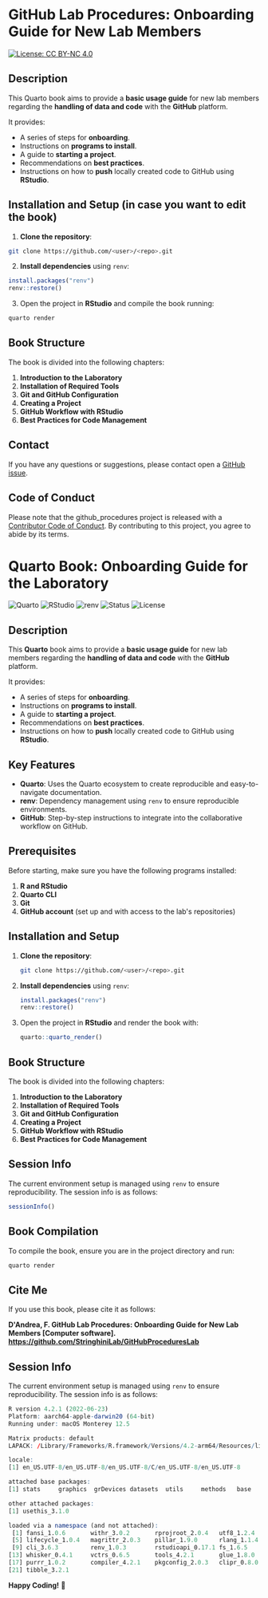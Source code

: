 # GitHub Lab Procedures: Onboarding Guide for New Lab Members

[![License: CC BY-NC 4.0](https://img.shields.io/badge/License-CC_BY--NC_4.0-lightgrey.svg)](https://creativecommons.org/licenses/by-nc/4.0/)

## Description
This Quarto book aims to provide a **basic usage guide** for new lab members regarding the **handling of data and code** with the **GitHub** platform.

It provides:
- A series of steps for **onboarding**.
- Instructions on **programs to install**.
- A guide to **starting a project**.
- Recommendations on **best practices**.
- Instructions on how to **push** locally created code to GitHub using **RStudio**.

## Installation and Setup (in case you want to edit the book)
1. **Clone the repository**:
```bash
git clone https://github.com/<user>/<repo>.git
```
2. **Install dependencies** using `renv`:
```r
install.packages("renv")
renv::restore()
```
3. Open the project in **RStudio** and compile the book running:
```bash
quarto render
```

## Book Structure
The book is divided into the following chapters:

1. **Introduction to the Laboratory**
2. **Installation of Required Tools**
3. **Git and GitHub Configuration**
4. **Creating a Project**
5. **GitHub Workflow with RStudio**
6. **Best Practices for Code Management**

## Contact
If you have any questions or suggestions, please contact open a [GitHub issue](https://github.com/StringhiniLab/GitHubProceduresLab/issues).

## Code of Conduct
  
Please note that the github_procedures project is released with a [Contributor Code of Conduct](https://contributor-covenant.org/version/2/1/CODE_OF_CONDUCT.html). By contributing to this project, you agree to abide by its terms.

# Quarto Book: Onboarding Guide for the Laboratory

![Quarto](https://img.shields.io/badge/Quarto-Book-blue)
![RStudio](https://img.shields.io/badge/Editor-RStudio-blue)
![renv](https://img.shields.io/badge/Package%20Manager-renv-lightgrey)
![Status](https://img.shields.io/badge/Status-Active-green)
![License](https://img.shields.io/badge/License-CC%20BY%204.0-lightgrey)

## Description
This **Quarto** book aims to provide a **basic usage guide** for new lab members regarding the **handling of data and code** with the **GitHub** platform.

It provides:
- A series of steps for **onboarding**.
- Instructions on **programs to install**.
- A guide to **starting a project**.
- Recommendations on **best practices**.
- Instructions on how to **push** locally created code to GitHub using **RStudio**.

## Key Features
- **Quarto**: Uses the Quarto ecosystem to create reproducible and easy-to-navigate documentation.
- **renv**: Dependency management using `renv` to ensure reproducible environments.
- **GitHub**: Step-by-step instructions to integrate into the collaborative workflow on GitHub.

## Prerequisites
Before starting, make sure you have the following programs installed:

1. **R and RStudio**
2. **Quarto CLI**
3. **Git**
4. **GitHub account** (set up and with access to the lab's repositories)

## Installation and Setup
1. **Clone the repository**:
   ```bash
   git clone https://github.com/<user>/<repo>.git
   ```
2. **Install dependencies** using `renv`:
   ```r
   install.packages("renv")
   renv::restore()
   ```

3. Open the project in **RStudio** and render the book with:
   ```r
   quarto::quarto_render()
   ```

## Book Structure
The book is divided into the following chapters:

1. **Introduction to the Laboratory**
2. **Installation of Required Tools**
3. **Git and GitHub Configuration**
4. **Creating a Project**
5. **GitHub Workflow with RStudio**
6. **Best Practices for Code Management**

## Session Info
The current environment setup is managed using `renv` to ensure reproducibility. The session info is as follows:
```r
sessionInfo()
```

## Book Compilation
To compile the book, ensure you are in the project directory and run:
```bash
quarto render
```

## Cite Me
If you use this book, please cite it as follows:

**D'Andrea, F. GitHub Lab Procedures: Onboarding Guide for New Lab Members [Computer software]. https://github.com/StringhiniLab/GitHubProceduresLab**

## Session Info
The current environment setup is managed using `renv` to ensure reproducibility. The session info is as follows:

```r
R version 4.2.1 (2022-06-23)
Platform: aarch64-apple-darwin20 (64-bit)
Running under: macOS Monterey 12.5

Matrix products: default
LAPACK: /Library/Frameworks/R.framework/Versions/4.2-arm64/Resources/lib/libRlapack.dylib

locale:
[1] en_US.UTF-8/en_US.UTF-8/en_US.UTF-8/C/en_US.UTF-8/en_US.UTF-8

attached base packages:
[1] stats     graphics  grDevices datasets  utils     methods   base     

other attached packages:
[1] usethis_3.1.0

loaded via a namespace (and not attached):
 [1] fansi_1.0.6       withr_3.0.2       rprojroot_2.0.4   utf8_1.2.4       
 [5] lifecycle_1.0.4   magrittr_2.0.3    pillar_1.9.0      rlang_1.1.4      
 [9] cli_3.6.3         renv_1.0.3        rstudioapi_0.17.1 fs_1.6.5         
[13] whisker_0.4.1     vctrs_0.6.5       tools_4.2.1       glue_1.8.0       
[17] purrr_1.0.2       compiler_4.2.1    pkgconfig_2.0.3   clipr_0.8.0      
[21] tibble_3.2.1   
```

**Happy Coding!** 🚀
